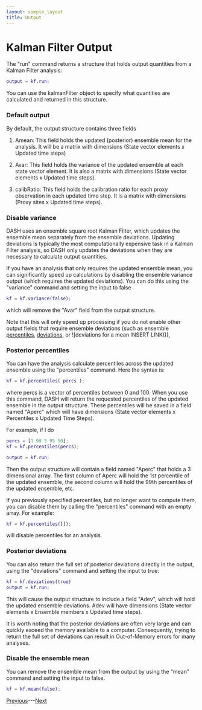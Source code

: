```yaml
---
layout: simple_layout
title: Output
---
```


# Kalman Filter Output

The "run" command returns a structure that holds output quantities from a Kalman Filter analysis:
```matlab
output = kf.run;
```

You can use the kalmanFilter object to specify what quantities are calculated and returned in this structure.

### Default output

By default, the output structure contains three fields
1. Amean: This field holds the updated (posterior) ensemble mean for the analysis. It will be a matrix with dimensions (State vector elements x Updated time steps)

2. Avar: This field holds the variance of the updated ensemble at each state vector element. It is also a matrix with dimensions (State vector elements x Updated time steps).

3. calibRatio: This field holds the calibration ratio for each proxy observation in each updated time step. It is a matrix with dimensions (Proxy sites x Updated time steps).

### Disable variance

DASH uses an ensemble square root Kalman Filter, which updates the ensemble mean separately from the ensemble deviations. Updating deviations is typically the most computationally expensive task in a Kalman Filter analysis, so DASH only updates the deviations when they are necessary to calculate output quantities.

If you have an analysis that only requires the updated ensemble mean, you can significantly speed up calculations by disabling the ensemble variance output (which requires the updated deviations). You can do this using the "variance" command and setting the input to false
```matlab
kf = kf.variance(false);
```
which will remove the "Avar" field from the output structure.

Note that this will only speed up processing if you do not enable other output fields that require ensemble deviations (such as ensemble [percentiles](#posterior-percentiles), [deviations](#posterior-deviations), or ![deviations for a mean INSERT LINK()),

### Posterior percentiles

You can have the analysis calculate percentiles across the updated ensemble using the "percentiles" command. Here the syntax is:
```matlab
kf = kf.percentiles( percs );
```
where percs is a vector of percentiles between 0 and 100. When you use this command, DASH will return the requested percentiles of the updated ensemble in the output structure. These percentiles will be saved in a field named "Aperc" which will have dimensions (State vector elements x Percentiles x Updated Time Steps).

For example, if I do
```matlab
percs = [1 99 5 95 50];
kf = kf.percentiles(percs);

output = kf.run;
```
Then the output structure will contain a field named "Aperc" that holds a 3 dimensional array. The first column of Aperc will hold the 1st percentile of the updated ensemble, the second column will hold the 99th percentiles of the updated ensemble, etc.

If you previously specified percentiles, but no longer want to compute them, you can disable them by calling the "percentiles" command with an empty array. For example:
```matlab
kf = kf.percentiles([]);
```
will disable percentiles for an analysis.


### Posterior deviations

You can also return the full set of posterior deviations directly in the output, using the "deviations" command and setting the input to true:
```matlab
kf = kf.deviations(true)
output = kf.run;
```
This will cause the output structure to include a field "Adev", which will hold the updated ensemble deviations. Adev will have dimensions (State vector elements x Ensemble members x Updated time steps).

It is worth noting that the posterior deviations are often very large and can quickly exceed the memory available to a computer. Consequently, trying to return the full set of deviations can result in Out-of-Memory errors for many analyses.

### Disable the ensemble mean

You can remove the ensemble mean from the output by using the "mean" command and setting the input to false.
```matlab
kf = kf.mean(false);
```

[Previous](essential)---[Next](index)
